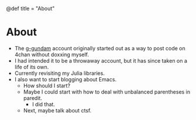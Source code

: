 @def title = "About"

# About

- The [g-gundam](https://github.com/g-gundam) account originally started out as a way to post code on 4chan without doxxing myself.
- I had intended it to be a throwaway account, but it has since taken on a life of its own.
- Currently revisiting my Julia libraries.
- I also want to start blogging about Emacs.
  + How should I start?
  + Maybe I could start with how to deal with unbalanced parentheses in paredit.
    - I did that.
  + Next, maybe talk about ctsf.
